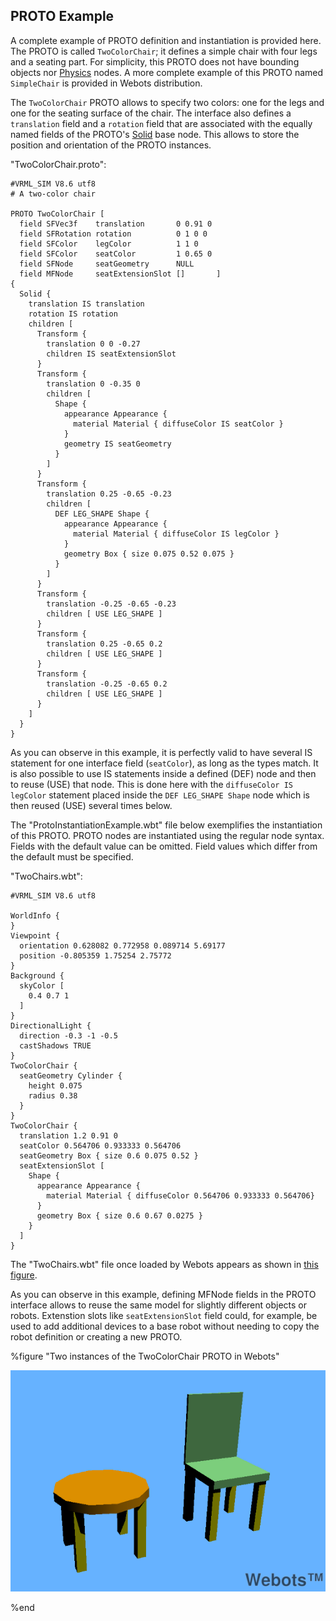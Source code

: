  ## PROTO Example

A complete example of PROTO definition and instantiation is provided here. The
PROTO is called `TwoColorChair`; it defines a simple chair with four legs and a
seating part. For simplicity, this PROTO does not have bounding objects nor
[Physics](physics.md) nodes. A more complete example of this PROTO named
`SimpleChair` is provided in Webots distribution.

The `TwoColorChair` PROTO allows to specify two colors: one for the legs and one
for the seating surface of the chair. The interface also defines a `translation`
field and a `rotation` field that are associated with the equally named fields
of the PROTO's [Solid](solid.md) base node. This allows to store the position
and orientation of the PROTO instances.

"TwoColorChair.proto":

```
#VRML_SIM V8.6 utf8
# A two-color chair

PROTO TwoColorChair [
  field SFVec3f    translation       0 0.91 0
  field SFRotation rotation          0 1 0 0
  field SFColor    legColor          1 1 0
  field SFColor    seatColor         1 0.65 0
  field SFNode     seatGeometry      NULL
  field MFNode     seatExtensionSlot []       ]
{
  Solid {
    translation IS translation
    rotation IS rotation
    children [
      Transform {
        translation 0 0 -0.27
        children IS seatExtensionSlot
      }
      Transform {
        translation 0 -0.35 0
        children [
          Shape {
            appearance Appearance {
              material Material { diffuseColor IS seatColor }
            }
            geometry IS seatGeometry
          }
        ]
      }
      Transform {
        translation 0.25 -0.65 -0.23
        children [
          DEF LEG_SHAPE Shape {
            appearance Appearance {
              material Material { diffuseColor IS legColor }
            }
            geometry Box { size 0.075 0.52 0.075 }
          }
        ]
      }
      Transform {
        translation -0.25 -0.65 -0.23
        children [ USE LEG_SHAPE ]
      }
      Transform {
        translation 0.25 -0.65 0.2
        children [ USE LEG_SHAPE ]
      }
      Transform {
        translation -0.25 -0.65 0.2
        children [ USE LEG_SHAPE ]
      }
    ]
  }
}
```

As you can observe in this example, it is perfectly valid to have several IS
statement for one interface field (`seatColor`), as long as the types match. It
is also possible to use IS statements inside a defined (DEF) node and then to
reuse (USE) that node. This is done here with the `diffuseColor IS legColor`
statement placed inside the `DEF LEG_SHAPE Shape` node which is then reused
(USE) several times below.

The "ProtoInstantiationExample.wbt" file below exemplifies the instantiation of
this PROTO. PROTO nodes are instantiated using the regular node syntax. Fields
with the default value can be omitted. Field values which differ from the
default must be specified.

"TwoChairs.wbt":

```
#VRML_SIM V8.6 utf8

WorldInfo {
}
Viewpoint {
  orientation 0.628082 0.772958 0.089714 5.69177
  position -0.805359 1.75254 2.75772
}
Background {
  skyColor [
    0.4 0.7 1
  ]
}
DirectionalLight {
  direction -0.3 -1 -0.5
  castShadows TRUE
}
TwoColorChair {
  seatGeometry Cylinder {
    height 0.075
    radius 0.38
  }
}
TwoColorChair {
  translation 1.2 0.91 0
  seatColor 0.564706 0.933333 0.564706
  seatGeometry Box { size 0.6 0.075 0.52 }
  seatExtensionSlot [
    Shape {
      appearance Appearance {
        material Material { diffuseColor 0.564706 0.933333 0.564706}
      }
      geometry Box { size 0.6 0.67 0.0275 }
    }
  ]
}
```

The "TwoChairs.wbt" file once loaded by Webots appears as shown in [this
figure](#two-instances-of-the-twocolorchair-proto-in-webots).

As you can observe in this example, defining MFNode fields in the PROTO
interface allows to reuse the same model for slightly different objects or
robots. Extenstion slots like `seatExtensionSlot` field could, for example, be
used to add additional devices to a base robot without needing to copy the robot
definition or creating a new PROTO.

%figure "Two instances of the TwoColorChair PROTO in Webots"

![two_chairs_v7-2-0.png](images/two_chairs_v7-2-0.png)

%end
